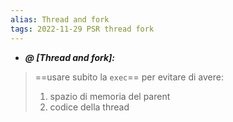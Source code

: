 ```yaml
---
alias: Thread and fork
tags: 2022-11-29 PSR thread fork
---
```


- ***@ [Thread and fork]:***
> ==usare subito la `exec`== per evitare di avere:
> 1. spazio di memoria del parent
> 2. codice della thread


<!--ID: 1670236970266-->
